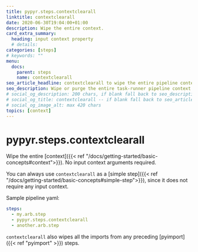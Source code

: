 ```yaml
---
title: pypyr.steps.contextclearall
linktitle: contextclearall
date: 2020-06-30T19:04:00+01:00
description: Wipe the entire context.
card_extra_summary:
  heading: input context property
  # details: 
categories: [steps]
# keywords: ""
menu:
  docs:
    parent: steps
    name: contextclearall
seo_article_headline: contextclearall to wipe the entire pipeline context
seo_description: Wipe or purge the entire task-runner pipeline context.
# social_og_description: 200 chars, if blank fall back to seo_description then description
# social_og_title: contextclearall -- if blank fall back to seo_article_headline > .Title. Max 70 chars
# social_og_image_alt: max 420 chars
topics: [context]
---
```

# pypyr.steps.contextclearall
Wipe the entire 
[context]({{< ref "/docs/getting-started/basic-concepts#context">}}). No input 
context arguments required.

You can always use `contextclearall` as a 
[simple step]({{< ref "/docs/getting-started/basic-concepts#simple-step">}}), 
since it does not require any input context.

Sample pipeline yaml:

```yaml
steps:
  - my.arb.step
  - pypyr.steps.contextclearall
  - another.arb.step
```

`contextclearall` also wipes all the imports from any preceding 
[pyimport]({{< ref "pyimport" >}}) steps.